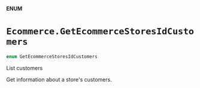 **ENUM**

# `Ecommerce.GetEcommerceStoresIdCustomers`

```swift
enum GetEcommerceStoresIdCustomers
```

List customers

Get information about a store's customers.
